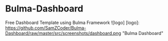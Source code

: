 # Bulma-Dashboard
Free Dashboard Template using Bulma Framework
![logo]
[logo]: https://github.com/SamZCoder/Bulma-Dashboard/raw/master/src/screenshots/dashboard.png "Bulma Dashboard"
